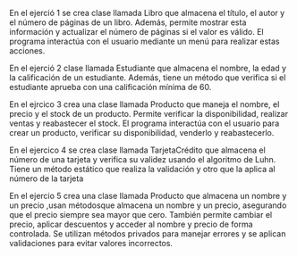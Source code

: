  En el ejerció 1 se crea  clase llamada Libro que almacena el título, el autor y el número de páginas de un libro. Además, permite mostrar esta información y actualizar el número de páginas si el valor es válido. El programa interactúa con el usuario mediante un menú para realizar estas acciones.
 
 En el  ejerció 2 clase llamada Estudiante que almacena el nombre, la edad y la calificación de un estudiante. Además, tiene un método que verifica si el estudiante aprueba con una calificación mínima de 60.
 
 En el  ejrcico 3 crea una clase llamada Producto que maneja el nombre, el precio y el stock de un producto. Permite verificar la disponibilidad, realizar ventas y reabastecer el stock. El programa interactúa con el usuario para crear un producto, verificar su disponibilidad, venderlo y reabastecerlo.
 
 En el ejercico 4 se crea clase llamada TarjetaCrédito que  almacena el número de una tarjeta y verifica su validez usando el algoritmo de Luhn. Tiene un método estático que realiza la validación y otro que la aplica al número de la tarjeta
 
 En el ejercio 5 crea una clase llamada Producto que almacena un nombre y un precio ,usan métodosque almacena un nombre y un precio, asegurando que el precio siempre sea mayor que cero. También permite cambiar el precio, aplicar descuentos y acceder al nombre y precio de forma controlada. Se utilizan métodos privados para manejar errores y se aplican validaciones para evitar valores incorrectos.
